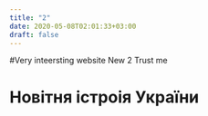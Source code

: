 ```yaml
---
title: "2"
date: 2020-05-08T02:01:33+03:00
draft: false
---
```


#Very inteersting website
New 2
Trust me

# Новітня істроія України
